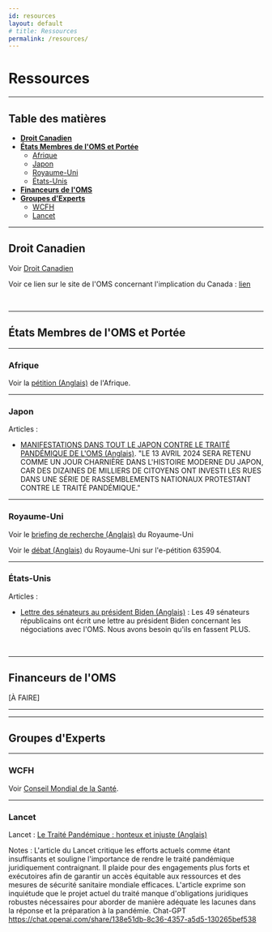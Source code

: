 ```yaml
---
id: resources
layout: default
# title: Ressources
permalink: /resources/
---
```


# Ressources

---
## Table des matières
<!-- #region -->

- **[Droit Canadien](#droit-canadien)**
- **[États Membres de l'OMS et Portée](#états-membres-de-loms-et-portée)**
  - [Afrique](#afrique)
  - [Japon](#japon)
  - [Royaume-Uni](#royaume-uni)
  - [États-Unis](#états-unis)
- **[Financeurs de l'OMS](#financeurs-de-loms)**
- **[Groupes d'Experts](#groupes-dexperts)**
  - [WCFH](#wcfh)
  - [Lancet](#lancet)
<!-- #endregion -->

---
## Droit Canadien

Voir [Droit Canadien](/law/can/resources)

Voir ce lien sur le site de l'OMS concernant l'implication du Canada : [lien](https://www.who.int/fr/about/funding/contributors/can)

<br>

---
## États Membres de l'OMS et Portée

<hr/>

### Afrique

Voir la [pétition (Anglais)](https://www.change.org/p/withdraw-draft-who-pandemic-treaty-amendments-to-the-international-health-regulations) de l'Afrique.

<hr/>

### Japon

Articles :

- [MANIFESTATIONS DANS TOUT LE JAPON CONTRE LE TRAITÉ PANDÉMIQUE DE L'OMS (Anglais)](https://dailytelegraph.co.nz/world/protests-across-japan-rally-against-who-pandemic-treaty/). "LE 13 AVRIL 2024 SERA RETENU COMME UN JOUR CHARNIÈRE DANS L'HISTOIRE MODERNE DU JAPON, CAR DES DIZAINES DE MILLIERS DE CITOYENS ONT INVESTI LES RUES DANS UNE SÉRIE DE RASSEMBLEMENTS NATIONAUX PROTESTANT CONTRE LE TRAITÉ PANDÉMIQUE."

<hr/>

### Royaume-Uni

Voir le [briefing de recherche (Anglais)](https://commonslibrary.parliament.uk/research-briefings/cbp-9550/) du Royaume-Uni

Voir le [débat (Anglais)](https://www.theyworkforyou.com/whall/?id=2023-12-18a.419.0) du Royaume-Uni sur l'e-pétition 635904.

<hr/>

### États-Unis

Articles :

- [Lettre des sénateurs au président Biden (Anglais)](https://jamesroguski.substack.com/p/senators-letter-to-president-biden?utm_source=profile&utm_medium=reader2) :
Les 49 sénateurs républicains ont écrit une lettre au président Biden concernant les négociations avec l'OMS. Nous avons besoin qu'ils en fassent PLUS.


<br>

---
## Financeurs de l'OMS

[À FAIRE]

<hr/>

---
## Groupes d'Experts

<hr/>

### WCFH

Voir [Conseil Mondial de la Santé](/resources/world-council-for-health/).


<hr/>

### Lancet

Lancet : [Le Traité Pandémique : honteux et injuste (Anglais)](https://www.thelancet.com/journals/lancet/article/PIIS0140-6736(24)00410-0/fulltext)

Notes : L'article du Lancet critique les efforts actuels comme étant insuffisants et souligne l'importance de rendre le traité pandémique juridiquement contraignant. Il plaide pour des engagements plus forts et exécutoires afin de garantir un accès équitable aux ressources et des mesures de sécurité sanitaire mondiale efficaces. L'article exprime son inquiétude que le projet actuel du traité manque d'obligations juridiques robustes nécessaires pour aborder de manière adéquate les lacunes dans la réponse et la préparation à la pandémie. Chat-GPT https://chat.openai.com/share/138e51db-8c36-4357-a5d5-130265bef538
